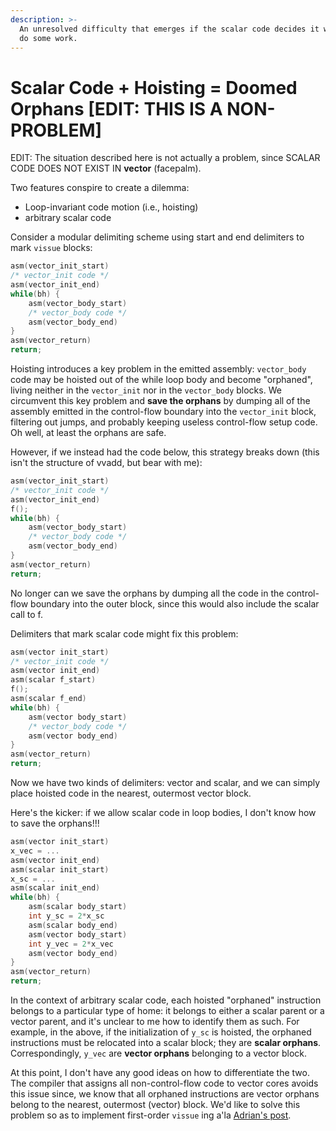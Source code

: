 ```yaml
---
description: >-
  An unresolved difficulty that emerges if the scalar code decides it wants to
  do some work.
---
```


# Scalar Code + Hoisting = Doomed Orphans  \[EDIT: THIS IS A NON-PROBLEM\]

EDIT: The situation described here is not actually a problem, since SCALAR CODE DOES NOT EXIST IN **vector** \(facepalm\).

Two features conspire to create a dilemma:

* Loop-invariant code motion \(i.e., hoisting\)
* arbitrary scalar code

Consider a modular delimiting scheme using start and end delimiters to mark `vissue`  blocks: 

```c
asm(vector_init_start) 
/* vector_init code */ 
asm(vector_init_end) 
while(bh) { 
    asm(vector_body_start) 
    /* vector_body code */ 
    asm(vector_body_end) 
} 
asm(vector_return) 
return;
```

Hoisting introduces a key problem in the emitted assembly:  `vector_body` code may be hoisted out of the while loop body and become "orphaned", living neither in the `vector_init` nor in the `vector_body` blocks. We circumvent this key problem and **save the orphans** by dumping all of the assembly emitted in the control-flow boundary into the `vector_init` block, filtering out jumps, and probably keeping useless control-flow setup code. Oh well, at least the orphans are safe.  
  
However, if we instead had the code below, this strategy breaks down \(this isn't the structure of vvadd, but bear with me\):  

```c
asm(vector_init_start) 
/* vector_init code */ 
asm(vector_init_end)
f();
while(bh) { 
    asm(vector_body_start) 
    /* vector_body code */ 
    asm(vector_body_end) 
} 
asm(vector_return) 
return;
```

No longer can we save the orphans by dumping all the code in the control-flow boundary into the outer block, since this would also include the scalar call to f. 

Delimiters that mark scalar code might fix this problem:

```c
asm(vector init_start) 
/* vector_init code */ 
asm(vector init_end)
asm(scalar f_start)
f();
asm(scalar f_end)
while(bh) {
    asm(vector body_start) 
    /* vector_body code */ 
    asm(vector body_end) 
} 
asm(vector_return) 
return;
```

Now we have two kinds of delimiters: vector and scalar, and we can simply place hoisted code in the nearest, outermost vector block.

Here's the kicker: if we allow scalar code in loop bodies, I don't know how to save the orphans!!! 

```c
asm(vector init_start) 
x_vec = ...
asm(vector init_end)
asm(scalar init_start)
x_sc = ...
asm(scalar init_end)
while(bh) {
    asm(scalar body_start)
    int y_sc = 2*x_sc
    asm(scalar body_end)
    asm(vector body_start) 
    int y_vec = 2*x_vec 
    asm(vector body_end) 
} 
asm(vector_return) 
return;
```

In the context of arbitrary scalar code, each hoisted "orphaned" instruction belongs to a particular type of home: it belongs to either a scalar parent or a vector parent, and it's unclear to me how to identify them as such. For example, in the above, if the initialization of `y_sc` is hoisted, the orphaned instructions must be relocated into a scalar block; they are **scalar orphans**. Correspondingly, `y_vec` are **vector orphans** belonging to a vector block.

At this point, I don't have any good ideas on how to differentiate the two. The compiler that assigns all non-control-flow code to vector cores avoids this issue since, we know that all orphaned instructions are vector orphans belong to the nearest, outermost \(vector\) block. We'd like to solve this problem so as to implement first-order `vissue` ing a'la [Adrian's post](http://adriansampson.net/notes/bhdk6k02ztv0/#an-imaginary-programming-model).

